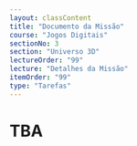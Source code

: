 ```yaml
---
layout: classContent
title: "Documento da Missão"
course: "Jogos Digitais"
sectionNo: 3
section: "Universo 3D"
lectureOrder: "99"
lecture: "Detalhes da Missão"
itemOrder: "99"
type: "Tarefas"
---
```


# TBA